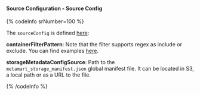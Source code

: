 #### Source Configuration - Source Config

{% codeInfo srNumber=100 %}

The `sourceConfig` is defined [here](https://github.com/meta-mart/MetaMart/blob/main/metamart-spec/src/main/resources/json/schema/metadataIngestion/storageServiceMetadataPipeline.json):

**containerFilterPattern**: Note that the filter supports regex as include or exclude. You can find examples [here](/connectors/ingestion/workflows/metadata/filter-patterns/database).

**storageMetadataConfigSource**: Path to the `metamart_storage_manifest.json` global manifest file. It can be located in S3, a local path or as a URL to the file.

{% /codeInfo %}